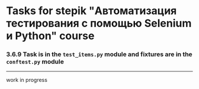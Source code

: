 # Tasks for stepik "Автоматизация тестирования с помощью Selenium и Python" course
### 3.6.9 Task is in the `test_items.py` module and fixtures are in the `conftest.py` module
____
work in progress